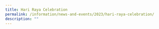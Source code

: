 ```yaml
---
title: Hari Raya Celebration
permalink: /information/news-and-events/2023/hari-raya-celebration/
description: ""
---
```

